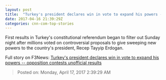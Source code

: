 ```yaml
---
layout: post
title:  "Turkey's president declares win in vote to expand his powers -- opposition contests unofficial results"
date: 2017-04-16 21:39:29Z
categories: cnn-com-top-stories
---
```


First results in Turkey's constitutional referendum began to filter out Sunday night after millions voted on controversial proposals to give sweeping new powers to the country's president, Recep Tayyip Erdogan.


Full story on F3News: [Turkey's president declares win in vote to expand his powers -- opposition contests unofficial results](http://www.f3nws.com/n/uTyUfE)

> Posted on: Monday, April 17, 2017 2:39:29 AM
